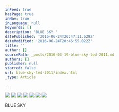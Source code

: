 ```yaml
---
inFeed: true
hasPage: true
inNav: true
inLanguage: null
keywords: []
description: 'BLUE SKY '
datePublished: '2016-06-24T20:47:11.629Z'
dateModified: '2016-06-24T20:46:55.022Z'
title: ''
author: []
sourcePath: _posts/2016-03-19-blue-sky-ted-2011.md
authors: []
publisher: null
starred: false
url: blue-sky-ted-2011/index.html
_type: Article

---
```

![](https://the-grid-user-content.s3-us-west-2.amazonaws.com/dfa47bbc-585f-48c3-9a22-ed7545bf3482.jpg)
![](https://the-grid-user-content.s3-us-west-2.amazonaws.com/87acaec7-304d-4519-b49c-ed499e2eed98.jpg)
![](https://the-grid-user-content.s3-us-west-2.amazonaws.com/2bf5d371-8cf5-43f6-9e84-a2619b58d243.jpg)
![](https://the-grid-user-content.s3-us-west-2.amazonaws.com/0ee55413-2c8c-48f6-acf9-27c1078b10f9.jpg)
![](https://the-grid-user-content.s3-us-west-2.amazonaws.com/817eb587-1119-4cd6-9c00-a3f586e1ced4.jpg)
![](https://the-grid-user-content.s3-us-west-2.amazonaws.com/ac125d60-85c6-4451-908e-c4503c09231b.jpg)
![](https://the-grid-user-content.s3-us-west-2.amazonaws.com/eca6d63a-086c-4920-a9ce-eff5c8053e68.jpg)

BLUE SKY